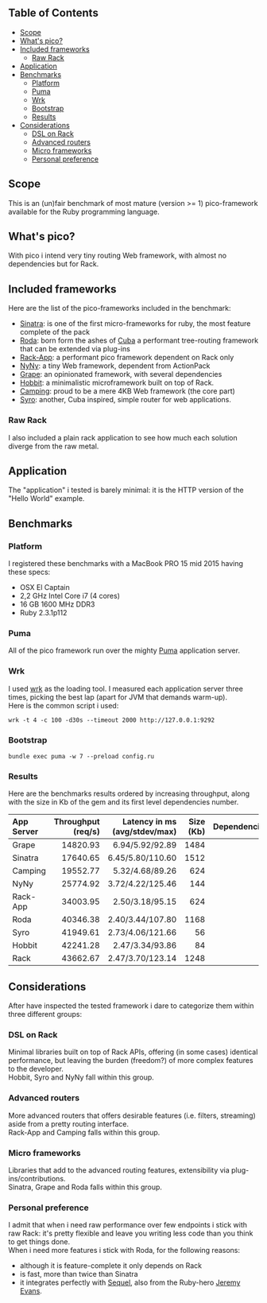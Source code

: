 ## Table of Contents

* [Scope](#scope)
* [What's pico?](#what-s-pico)
* [Included frameworks](#included-frameworks)
  * [Raw Rack](#raw-rack)
* [Application](#application)
* [Benchmarks](#benchmarks)
  * [Platform](#platform)
  * [Puma](#puma)
  * [Wrk](#wrk)
  * [Bootstrap](#bootstrap)
  * [Results](#results)
* [Considerations](#considerations)
  * [DSL on Rack](#dsl-on-rack)
  * [Advanced routers](#advanced-routers)
  * [Micro frameworks](#micro-frameworks)
  * [Personal preference](#personal-preference)

## Scope
This is an (un)fair benchmark of most mature (version >= 1) pico-framework available for the Ruby programming language.

## What's pico?
With pico i intend very tiny routing Web framework, with almost no dependencies but for Rack.  

## Included frameworks
Here are the list of the pico-frameworks included in the benchmark:
* [Sinatra](http://www.sinatrarb.com/): is one of the first micro-frameworks for ruby, the most feature complete of the pack
* [Roda](http://roda.jeremyevans.net/): born form the ashes of [Cuba](http://cuba.is/) a performant tree-routing framework that can be extended via plug-ins 
* [Rack-App](http://www.rack-app.com/): a performant pico framework dependent on Rack only
* [NyNy](http://alisnic.github.io/nyny/): a tiny Web framework, dependent from ActionPack
* [Grape](https://github.com/ruby-grape/grape): an opinionated framework, with several dependencies
* [Hobbit](https://github.com/patriciomacadden/hobbit): a minimalistic microframework built on top of Rack.
* [Camping](https://github.com/camping/camping): proud to be a mere 4KB Web framework (the core part)
* [Syro](http://soveran.github.io/syro/): another, Cuba inspired, simple router for web applications.

### Raw Rack
I also included a plain rack application to see how much each solution diverge from the raw metal.

## Application
The "application" i tested is barely minimal: it is the HTTP version of the "Hello World" example.

## Benchmarks

### Platform
I registered these benchmarks with a MacBook PRO 15 mid 2015 having these specs:
* OSX El Captain
* 2,2 GHz Intel Core i7 (4 cores)
* 16 GB 1600 MHz DDR3
* Ruby 2.3.1p112

### Puma
All of the pico framework run over the mighty [Puma](http://puma.io/) application server.

### Wrk
I used [wrk](https://github.com/wg/wrk) as the loading tool.
I measured each application server three times, picking the best lap (apart for JVM that demands warm-up).  
Here is the common script i used:

```
wrk -t 4 -c 100 -d30s --timeout 2000 http://127.0.0.1:9292
```

### Bootstrap
```
bundle exec puma -w 7 --preload config.ru
```

### Results
Here are the benchmarks results ordered by increasing throughput, along with the size in Kb of the gem and its first level dependencies number.

| App Server   | Throughput (req/s) | Latency in ms (avg/stdev/max) | Size (Kb) | Dependencies |
| :------------| -----------------: | ----------------------------: | --------: | -----------: |
| Grape        |          14820.93  |              6.94/5.92/92.89  |     1484  |           9  |
| Sinatra      |          17640.65  |             6.45/5.80/110.60  |     1512  |           3  |
| Camping      |          19552.77  |              5.32/4.68/89.26  |      624  |           2  |
| NyNy         |          25774.92  |             3.72/4.22/125.46  |      144  |           2  |
| Rack-App     |          34003.95  |              2.50/3.18/95.15  |      624  |           1  |
| Roda         |          40346.38  |             2.40/3.44/107.80  |     1168  |           1  |
| Syro         |          41949.61  |             2.73/4.06/121.66  |       56  |           2  |
| Hobbit       |          42241.28  |              2.47/3.34/93.86  |       84  |           1  |
| Rack         |          43662.67  |             2.47/3.70/123.14  |     1248  |           0  |

## Considerations
After have inspected the tested framework i dare to categorize them within three different groups:

### DSL on Rack
Minimal libraries built on top of Rack APIs, offering (in some cases) identical performance, but leaving the burden (freedom?) of more complex features to the developer.  
Hobbit, Syro and NyNy fall within this group.

### Advanced routers
More advanced routers that offers desirable features (i.e. filters, streaming) aside from a pretty routing interface.  
Rack-App and Camping falls within this group.

### Micro frameworks
Libraries that add to the advanced routing features, extensibility via plug-ins/contributions.  
Sinatra, Grape and Roda falls within this group.

### Personal preference
I admit that when i need raw performance over few endpoints i stick with raw Rack: it's pretty flexible and leave you writing less code than you think to get things done.  
When i need more features i stick with Roda, for the following reasons: 
* although it is feature-complete it only depends on Rack
* is fast, more than twice than Sinatra
* it integrates perfectly with [Sequel](http://sequel.jeremyevans.net/), also from the Ruby-hero [Jeremy Evans](https://github.com/jeremyevans). 
